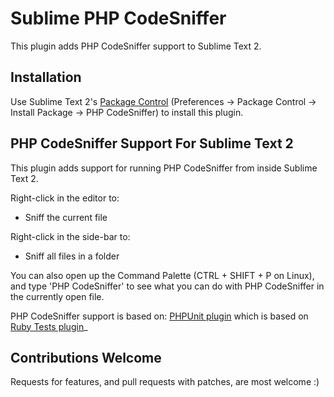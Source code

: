 Sublime PHP CodeSniffer
=======================

This plugin adds PHP CodeSniffer support to Sublime Text 2.

Installation
------------

Use Sublime Text 2's [Package Control](http://wbond.net/sublime_packages/package_control) (Preferences -> Package Control -> Install Package -> PHP CodeSniffer) to install this plugin.

PHP CodeSniffer Support For Sublime Text 2
------------------------------------------

This plugin adds support for running PHP CodeSniffer from inside Sublime Text 2.

Right-click in the editor to:

* Sniff the current file

Right-click in the side-bar to:

* Sniff all files in a folder

You can also open up the Command Palette (CTRL + SHIFT + P on Linux), and type
'PHP CodeSniffer' to see what you can do with PHP CodeSniffer in the currently open file.

PHP CodeSniffer support is based on:
[PHPUnit plugin](https://github.com/stuartherbert/sublime-phpunit) which is based on
[Ruby Tests plugin](https://github.com/maltize/sublime-text-2-ruby-tests)_


Contributions Welcome
---------------------

Requests for features, and pull requests with patches, are most welcome :)
